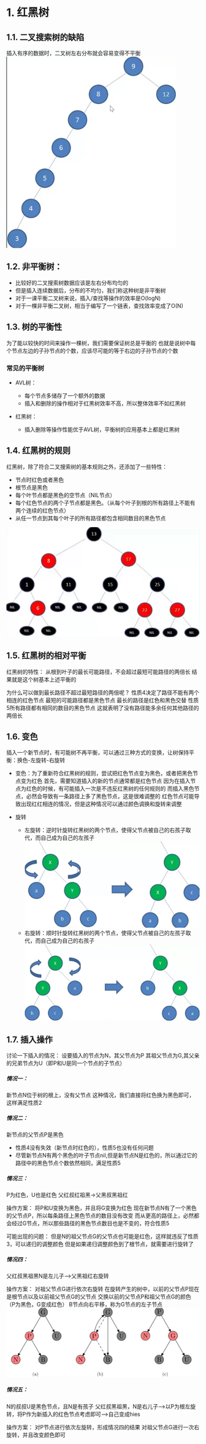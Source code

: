 # 1. 红黑树
## 1.1. 二叉搜索树的缺陷
插入有序的数据时，二叉树左右分布就会容易变得不平衡
![](2022-01-07-17-26-54.png)

## 1.2. 非平衡树：
- 比较好的二叉搜索树数据应该是左右分布均匀的
- 但是插入连续数据后，分布的不均匀，我们称这种树是非平衡树
- 对于一课平衡二叉树来说，插入/查找等操作的效率是O(logN)
- 对于一棵非平衡二叉树，相当于编写了一个链表，查找效率变成了O(N)

## 1.3. 树的平衡性
为了能以较快的时间来操作一棵树，我们需要保证树总是平衡的
也就是说树中每个节点左边的子孙节点的个数，应该尽可能的等于右边的子孙节点的个数

### 常见的平衡树
- AVL树：
  - 每个节点多储存了一个额外的数据
  - 插入和删除的操作相对于红黑树效率不高，所以整体效率不如红黑树

- 红黑树：
  - 插入删除等操作性能优于AVL树，平衡树的应用基本上都是红黑树

## 1.4. 红黑树的规则
红黑树，除了符合二叉搜索树的基本规则之外，还添加了一些特性：
- 节点时红色或者黑色
- 根节点是黑色
- 每个叶节点都是黑色的空节点（NIL节点）
- 每个红色节点的两个子节点都是黑色。（从每个叶子到根的所有路径上不能有两个连续的红色节点）
- 从任一节点到其每个叶子的所有路径都包含相同数目的黑色节点

![](2022-01-07-17-50-00.png)
## 1.5. 红黑树的相对平衡
红黑树的特性：
从根到叶子的最长可能路径，不会超过最短可能路径的两倍长
结果就是这个树基本上述平衡的


为什么可以做到最长路径不超过最短路径的两倍呢？
性质4决定了路径不能有两个相连的红色节点
最短的可能路径都是黑色节点
最长的路径是红色和黑色交替
性质5所有路径都有相同的数目的黑色节点
这就表明了没有路径能多余任何其他路径的两倍长

## 1.6. 变色
插入一个新节点时，有可能树不再平衡，可以通过三种方式的变换，让树保持平衡：换色-左旋转-右旋转
- 变色：为了重新符合红黑树的规则，尝试把红色节点变为黑色，或者把黑色节点变为红色
  首先，需要知道插入的新的节点通常都是红色节点
  因为在插入节点为红色的时候，有可能插入一次是不违反红黑树的任何规则的
  而插入黑色节点，必然会导致有一条路径上多了黑色节点，这是很难调整的
  红色节点可能导致出现红红相连的情况，但是这种情况可以通过颜色调换和旋转来调整

- 旋转
  - 左旋转：逆时针旋转红黑树的两个节点，使得父节点被自己的右孩子取代，而自己成为自己的左孩子
  ![](2022-01-07-20-15-43.png)
  - 右旋转：顺时针旋转红黑树的两个节点，使得父节点被自己的左孩子取代，而自己成为自己的右孩子
  ![](2022-01-07-20-17-14.png)
 

## 1.7. 插入操作
讨论一下插入的情况：
设要插入的节点为N，其父节点为P
其祖父节点为G,其父亲的兄弟节点为U（即P和U是同一个节点的子节点）

##### 情况一：
新节点N位于树的根上，没有父节点
这种情况，我们直接将红色换为黑色即可，这样满足性质2

##### 情况二：
新节点的父节点P是黑色
- 性质4没有失效（新节点时红色的），性质5也没有任何问题
- 尽管新节点N有两个黑色的叶子节点nil,但是新节点N是红色的，所以通过它的路径中的黑色节点个数依然相同，满足性质5

##### 情况三：
P为红色，U也是红色
父红叔红祖黑->父黑叔黑祖红

操作方案：
将P和U变换为黑色，并且将G变换为红色
现在新节点N有了一个黑色的父节点P，所以每条路径上黑色节点的数目没有改变
而从更高的路径上，必然都会经过G节点，所以那些路径的黑色节点数目也是不变的，符合性质5

可能出现的问题：
但是N的祖父节点G的父节点也可能是红色，这样就违反了性质3，可以递归的调整颜色
但是如果递归调整颜色到了根节点，就需要进行旋转了

##### 情况四：
父红叔黑祖黑N是左儿子-->父黑祖红右旋转

操作方案：
对祖父节点G进行依次右旋转
在旋转产生的树中，以前的父节点P现在是根节点以及以前祖父节点G的父节点
交换以前的父节点P和祖父节点G的颜色（P为黑色，G变成红色）
B节点向右平移，称为G节点的左子节点
![](2022-01-07-21-18-08.png)

##### 情况五：
N的叔叔U是黑色节点，且N是有孩子
父红叔黑祖黑，N是右儿子-->以P为根左旋转，将P作为新插入的红色节点考虑即可-->自己变成hies

操作方案：
对P节点进行依次左旋转，形成情况四的结果
对祖父节点G进行一次右旋转，并且改变颜色即可



